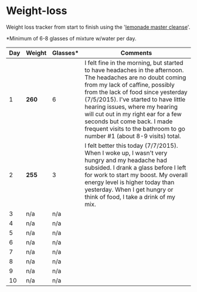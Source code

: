 # Weight-loss
Weight loss tracker from start to finish using the '[lemonade master cleanse](http://organicmastercleanse.com/Step-2-How-To-Do-The-Lemonade-Diet.html)'.

*Minimum of 6-8 glasses of mixture w/water per day.

| Day | Weight | Glasses* | Comments |
| ------------- | ------------- | ------------- | ------------- |
| 1  | **260** | 6 | I felt fine in the morning, but started to have headaches in the afternoon. The headaches are no doubt coming from my lack of caffine, possibly from the lack of food since yesterday (7/5/2015). I've started to have little hearing issues, where my hearing will cut out in my right ear for a few seconds but come back. I made frequent visits to the bathroom to go number #1 (about 8-9 visits) total. |
| 2  | **255**| 3 | I felt better this today (7/7/2015). When I woke up, I wasn't very hungry and my headache had subsided. I drank a glass before I left for work to start my boost. My overall energy level is higher today than yesterday. When I get hungry or think of food, I take a drink of my mix. |
| 3  | n/a | n/a | |
| 4  | n/a | n/a | |
| 5  | n/a | n/a | |
| 6  | n/a | n/a | |
| 7  | n/a | n/a | |
| 8  | n/a | n/a | |
| 9  | n/a | n/a | |
| 10 | n/a | n/a | |
